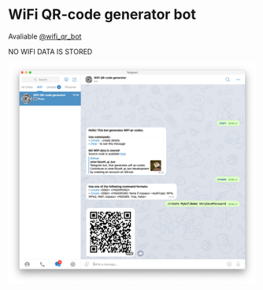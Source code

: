 # WiFi QR-code generator bot

Avaliable [@wifi_qr_bot](https://t.me/wifi_qr_bot)

NO WIFI DATA IS STORED

![Intro](https://raw.githubusercontent.com/otter18/wifi_qr_bot/main/img/intro.png)

